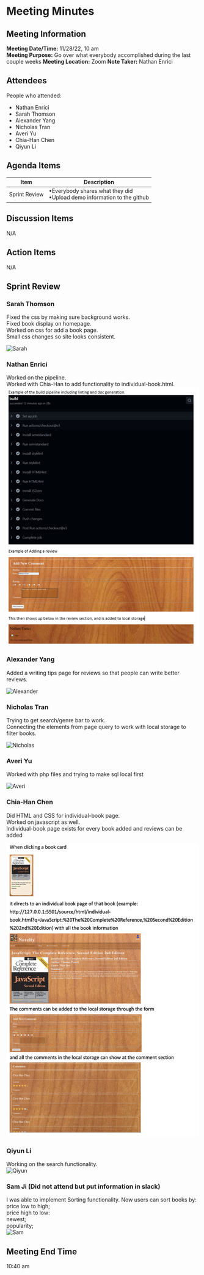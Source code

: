 # Meeting Minutes
## Meeting Information
**Meeting Date/Time:** 11/28/22, 10 am  
**Meeting Purpose:** Go over what everybody accomplished during the last couple weeks
**Meeting Location:** Zoom
**Note Taker:** Nathan Enrici  

## Attendees
People who attended:
- Nathan Enrici
- Sarah Thomson
- Alexander Yang
- Nicholas Tran
- Averi Yu
- Chia-Han Chen
- Qiyun Li

## Agenda Items

Item | Description
---- | ----
Sprint Review | •Everybody shares what they did <br>•Upload demo information to the github

## Discussion Items
N/A

## Action Items
N/A

## Sprint Review

### Sarah Thomson
Fixed the css by making sure background works.  
Fixed book display on homepage.  
Worked on css for add a book page.  
Small css changes so site looks consistent.  

![Sarah](../sprintreview2/sarah.png)

### Nathan Enrici
Worked on the pipeline.  
Worked with Chia-Han to add functionality to individual-book.html.  
![Nathan](../sprintreview2/nathan.png)

### Alexander Yang
Added a writing tips page for reviews so that people can write better reviews.  

![Alexander](../sprintreview2/alexander.png)

### Nicholas Tran
Trying to get search/genre bar to work.  
Connecting the elements from page query to work with local storage to filter books.  

![Nicholas](../sprintreview2/nicholas.png)

### Averi Yu
Worked with php files and trying to make sql local first  

![Averi](../sprintreview2/averi.png)

### Chia-Han Chen
Did HTML and CSS for individual-book page.  
Worked on javascript as well.  
Individual-book page exists for every book added and reviews can be added  

![Chia-Han](../sprintreview2/chia-han.png)

### Qiyun Li
Working on the search functionality.  
![Qiyun](../sprintreview2/qiyun.png)

### Sam Ji (Did not attend but put information in slack)
I was able to implement Sorting functionality. Now users can sort books by:  
price low to high;  
price high to low:  
newest;  
popularity;  
![Sam](../sprintreview2/sam.png)

## Meeting End Time
10:40 am
